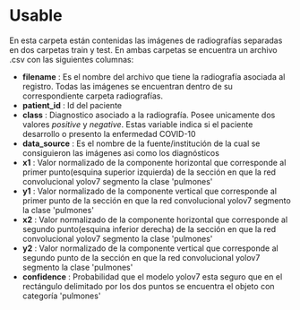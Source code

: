 # Usable

En esta carpeta están contenidas las imágenes de radiografías separadas en dos carpetas train y test. En ambas carpetas se encuentra un archivo .csv con las siguientes columnas:

- **filename** : Es el nombre del archivo que tiene la radiografía asociada al registro. Todas las imágenes se encuentran dentro de su correspondiente carpeta radiografías.
- **patient_id** : Id del paciente
- **class** : Diagnostico asociado a la radiografía. Posee unicamente dos valores *positive* y *negative*. Estas variable indica si el paciente desarrollo o presento la enfermedad COVID-10
- **data_source** : Es el nombre de la fuente/institución de la cual se consiguieron las imágenes asi como los diagnósticos
- **x1** : Valor normalizado de la componente horizontal que corresponde al primer punto(esquina superior izquierda) de la sección en que la red convolucional yolov7 segmento la clase 'pulmones'
- **y1** : Valor normalizado de la componente vertical que corresponde al primer punto de la sección en que la red convolucional yolov7 segmento la clase 'pulmones'
- **x2** : Valor normalizado de la componente horizontal que corresponde al segundo punto(esquina inferior derecha) de la sección en que la red convolucional yolov7 segmento la clase 'pulmones'
- **y2** : Valor normalizado de la componente vertical que corresponde al segundo punto de la sección en que la red convolucional yolov7 segmento la clase 'pulmones'
- **confidence** : Probabilidad que el modelo yolov7 esta seguro que en el rectángulo delimitado por los dos puntos se encuentra el objeto con categoría 'pulmones'
